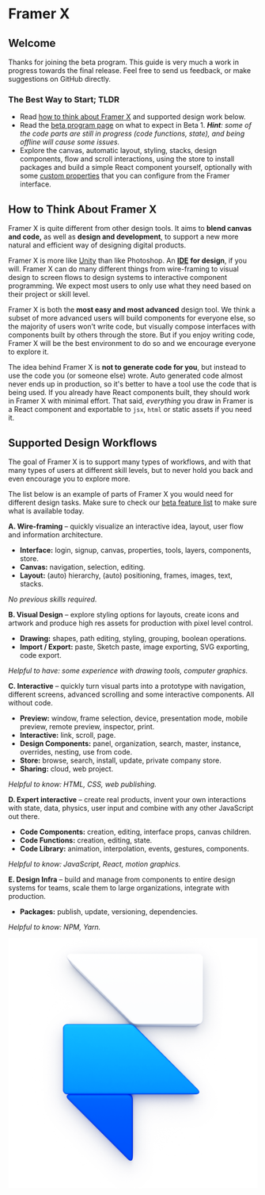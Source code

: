 # Framer X

## Welcome

Thanks for joining the beta program. This guide is very much a work in progress towards the final release. Feel free to send us feedback, or make suggestions on GitHub directly.

### The Best Way to Start; TLDR

* Read [how to think about Framer X](https://framer.gitbook.io/framer/#how-to-think-about-framer-x) and supported design work below.
* Read the [beta program page](introduction/beta.md) on what to expect in Beta 1. _**Hint**: some of the code parts are still in progress \(code functions, state\), and being offline will cause some issues._
* Explore the canvas, automatic layout, styling, stacks, design components, flow and scroll interactions, using the store to install packages and build a simple React component yourself, optionally with some [custom properties](components-1/#adding-framer-interface-for-props) that you can configure from the Framer interface.

## How to Think About Framer X

Framer X is quite different from other design tools. It aims to **blend canvas and code,** as well as **design and development**, to support a new more natural and efficient way of designing digital products.

Framer X is more like [Unity](https://unity3d.com/unity/editor) than like Photoshop. An [**IDE**](https://en.wikipedia.org/wiki/Integrated_development_environment) **for design**, if you will. Framer X can do many different things from wire-framing to visual design to screen flows to design systems to interactive component programming. We expect most users to only use what they need based on their project or skill level.

Framer X is both the **most easy and most advanced** design tool. We think a subset of more advanced users will build components for everyone else, so the majority of users won’t write code, but visually compose interfaces with components built by others through the store. But if you enjoy writing code, Framer X will be the best environment to do so and we encourage everyone to explore it.

The idea behind Framer X is **not to generate code for you**, but instead to use the code you \(or someone else\) wrote. Auto generated code almost never ends up in production, so it's better to have a tool use the code that is being used. If you already have React components built, they should work in Framer X with minimal effort. That said, _everything_ you draw in Framer is a React component and exportable to `jsx`, `html` or static assets if you need it.

## Supported Design Workflows

The goal of Framer X is to support many types of workflows, and with that many types of users at different skill levels, but to never hold you back and even encourage you to explore more.

The list below is an example of parts of Framer X you would need for different design tasks. Make sure to check our [beta feature list](introduction/beta.md#beta-features) to make sure what is available today.

**A. Wire-framing**  – quickly visualize an interactive idea, layout, user flow and information architecture.

* **Interface:** login, signup, canvas, properties, tools, layers, components, store.
* **Canvas:** navigation, selection, editing.
* **Layout:** \(auto\) hierarchy, \(auto\) positioning, frames, images, text, stacks.

_No previous skills required._

**B. Visual Design** – explore styling options for layouts, create icons and artwork and produce high res assets for production with pixel level control.

* **Drawing:** shapes, path editing, styling, grouping, boolean operations.
* **Import / Export:** paste, Sketch paste, image exporting, SVG exporting, code export.

_Helpful to have: some experience with drawing tools, computer graphics._

**C. Interactive** – quickly turn visual parts into a prototype with navigation, different screens, advanced scrolling and some interactive components. All without code.

* **Preview:** window, frame selection, device, presentation mode, mobile preview, remote preview, inspector, print.
* **Interactive:** link, scroll, page.
* **Design Components:** panel, organization, search, master, instance, overrides, nesting, use from code.
* **Store:** browse, search, install, update, private company store.
* **Sharing:** cloud, web project.

_Helpful to know: HTML, CSS, web publishing._

**D. Expert interactive** – create real products, invent your own interactions with state, data, physics, user input and combine with any other JavaScript out there.

* **Code Components:** creation, editing, interface props, canvas children.
* **Code Functions:** creation, editing, state.
* **Code Library:** animation, interpolation, events, gestures, components.

_Helpful to know: JavaScript, React, motion graphics._

**E. Design Infra** – build and manage from components to entire design systems for teams, scale them to large organizations, integrate with production.

* **Packages:** publish, update, versioning, dependencies.

_Helpful to know: NPM, Yarn._



![](.gitbook/assets/framer%20%281%29.png)



